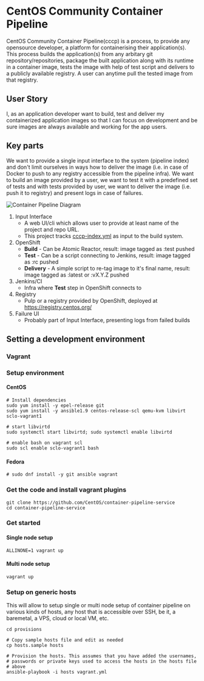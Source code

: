 # CentOS Community Container Pipeline

CentOS Community Container Pipeline(cccp) is a process, to provide any opensource developer, a platform for containerising their application(s). This process builds the application(s) from any arbitary git repository/repositories, package the built application along with its runtime in a container image, tests the image with help of test script and delivers to a publicly available registry. A user can anytime pull the tested image from that registry.

## User Story

I, as an application developer want to build, test and deliver my containerized application images so that I can focus on development and be sure images are always available and working for the app users.

## Key parts

We want to provide a single input interface to the system (pipeline index) and don't limit ourselves in ways how to deliver the image (i.e. in case of Docker to push to any registry accessible from the pipeline infra). We want to build an image provided by a user, we want to test it with a predefined set of tests and with tests provided by user, we want to deliver the image (i.e. push it to registry) and present logs in case of failures.

![Container Pipeline Diagram](https://docs.google.com/drawings/d/1sJfniMspEK9LI5CO9NsoSXhixbMqYNoJjPi9AKHNV-k/pub?w=960&h=720)

1. Input Interface
    * A web UI/cli which allows user to provide at least name of the project and repo URL.
    * This project tracks [cccp-index.yml](https://github.com/CentOS/container-index/blob/master/index.yml) as input to the build system.
2. OpenShift
    * **Build** - Can be Atomic Reactor, result: image tagged as :test pushed
    * **Test** - Can be a script connecting to Jenkins, result: image tagged as :rc pushed
    * **Delivery** - A simple script to re-tag image to it's final name, result: image tagged as :latest or :vX.Y.Z pushed
3. Jenkins/CI
    * Infra where **Test** step in OpenShift connects to
4. Registry
    * Pulp or a registry provided by OpenShift, deployed at https://registry.centos.org/
5. Failure UI
    * Probably part of Input Interface, presenting logs from failed builds

## Setting a development environment

### Vagrant

### Setup environment

#### CentOS
```
# Install dependencies
sudo yum install -y epel-release git
sudo yum install -y ansible1.9 centos-release-scl qemu-kvm libvirt sclo-vagrant1

# start libvirtd
sudo systemctl start libvirtd; sudo systemctl enable libvirtd

# enable bash on vagrant scl
sudo scl enable sclo-vagrant1 bash
```

#### Fedora
```
# sudo dnf install -y git ansible vagrant
```

### Get the code and install vagrant plugins

```
git clone https://github.com/CentOS/container-pipeline-service
cd container-pipeline-service
```

### Get started

#### Single node setup

```
ALLINONE=1 vagrant up
```

#### Multi node setup

```
vagrant up
```

### Setup on generic hosts

This will allow to setup single or multi node setup of container pipeline
on various kinds of hosts, any host that is accessible over SSH, be it, a
baremetal, a VPS, cloud or local VM, etc.

```
cd provisions

# Copy sample hosts file and edit as needed
cp hosts.sample hosts

# Provision the hosts. This assumes that you have added the usernames,
# passwords or private keys used to access the hosts in the hosts file
# above
ansible-playbook -i hosts vagrant.yml
```
